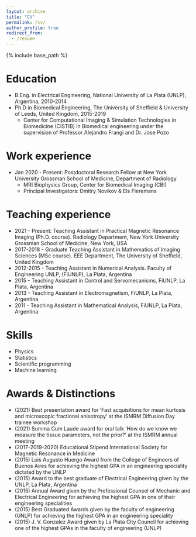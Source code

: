 ```yaml
---
layout: archive
title: "CV"
permalink: /cv/
author_profile: true
redirect_from:
  - /resume
---
```


{% include base_path %}



Education
======
* B.Eng. in Electrical Engineering, National University of La Plata (UNLP), Argentina, 2010-2014
* Ph.D in Biomedical Engineering, The University of Sheffield & University of Leeds, United Kingdom, 2015-2019
  * Center for Computational Imaging & Simulation Technologies in Biomedicine (CISTIB) in Biomedical engineering under the supervision of Professor Alejandro Frangi and Dr. Jose Pozo

Work experience
======
* Jan 2020 - Present: Postdoctoral Research Fellow at New York University Grossman School of Medicine, Department of Radiology
  * MRI Biophysics Group, Center for Biomedical Imaging (CBI)
  * Principal Investigators: Dmitry Novikov & Els Fieremans

Teaching experience
======
* 2021 - Present: Teaching Assistant in Practical Magnetic Resonance Imaging (Ph.D. course). Radiology Department, New York University Grossman School of Medicine, New York, USA
* 2017-2018 - Graduate Teaching Assistant in Mathematics of Imaging Sciences (MSc course). EEE Department, The University of Sheffield, United Kingdom
* 2012-2015 - Teaching Assistant in Numerical Analysis. Faculty of Engineering UNLP, (FiUNLP), La Plata, Argentina
* 2015 - Teaching Assistant in Control and Servomecanisms, FiUNLP, La Plata, Argentina
* 2013 - Teaching Assistant in Electromagnetism, FiUNLP, La Plata, Argentina
* 2011 - Teaching Assistant in Mathematical Analysis, FiUNLP, La Plata, Argentina


Skills
======
* Physics
* Statistics
* Scientific programming
* Machine learning
  
Awards & Distinctions
======
* (2021) Best presentation award for ‘Fast acquisitions for mean kurtosis and microscopic fractional anisotropy’ at the ISMRM Diffusion Day trainee workshop
* (2021) Summa Cum Laude award for oral talk ‘How do we know we measure the tissue parameters, not the prior?’ at the ISMRM annual meeting
* (2017-2019-2020) Educational Stipend International Society for Magnetic Resonance in Medicine
* (2015) Luis Augusto Huergo Award from the College of Engineers of Buenos Aires for achieving the highest GPA in an engineering speciality dictated by the UNLP
* (2015) Award to the best graduate of Electrical Engineering given by the UNLP, La Plata, Argentina
* (2015) Annual Award given by the Professional Counsel of Mechanic and Electrical Engineering for achieving
the highest GPA in one of their engineering specialities
* (2015) Best Graduated Awards given by the faculty of engineering (UNLP) for achieving the highest GPA in an engineering speciality
* (2015) J. V. Gonzalez Award given by La Plata City Council for achieving one of the highest GPAs in the faculty of engineering (UNLP)
